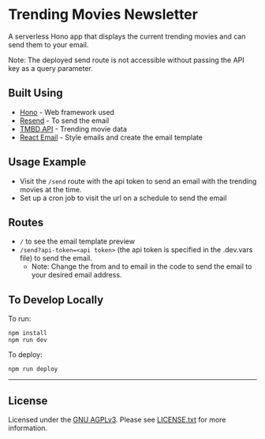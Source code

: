# Trending Movies Newsletter

A serverless Hono app that displays the current trending movies and can send them to your email.

Note: The deployed send route is not accessible without passing the API key as a query parameter.

## Built Using

- [Hono](https://github.com/honojs/hon) - Web framework used
- [Resend](https://resend.com/docs/send-with-nodejs) - To send the email
- [TMBD API](https://developer.themoviedb.org/reference/intro/getting-started) - Trending movie data
- [React Email](https://github.com/resend/react-email) - Style emails and create the email template

## Usage Example

- Visit the `/send` route with the api token to send an email with the trending movies at the time.
- Set up a cron job to visit the url on a schedule to send the email

## Routes

- `/` to see the email template preview
- `/send?api-token=<api token>` (the api token is specified in the .dev.vars file) to send the email.
  - Note: Change the from and to email in the code to send the email to your desired email address.

## To Develop Locally

To run:

```
npm install
npm run dev
```

To deploy:

```
npm run deploy
```

---

## License

Licensed under the [GNU AGPLv3](https://www.gnu.org/licenses/agpl-3.0.en.html). Please see [LICENSE.txt](./LICENSE.txt) for more information.
